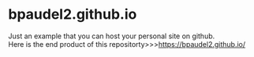 # bpaudel2.github.io
Just an example that you can host your personal site on github.<br>
Here is the end product of this repositorty>>>https://bpaudel2.github.io/
